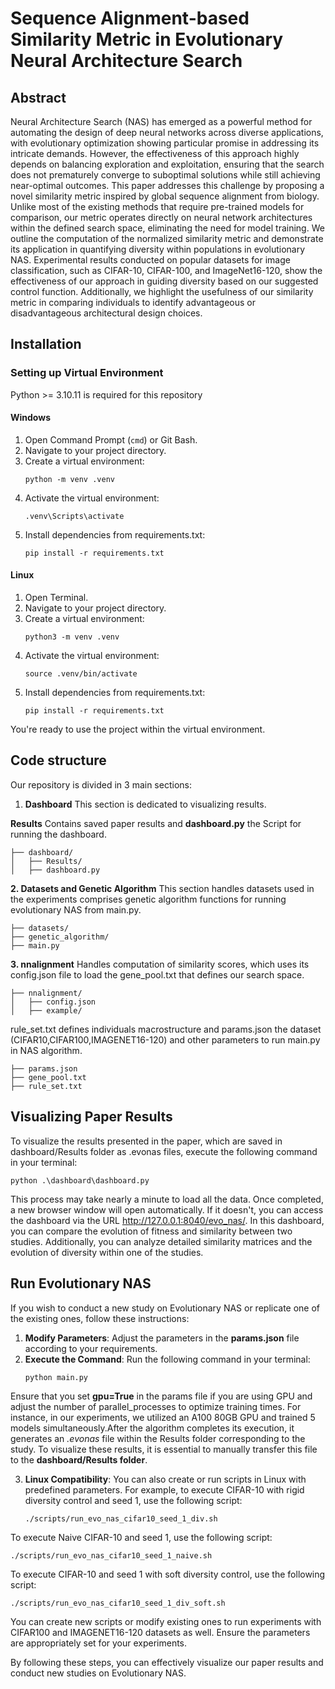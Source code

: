 # Sequence Alignment-based Similarity Metric in Evolutionary Neural Architecture Search

## Abstract
Neural Architecture Search (NAS) has emerged as a powerful method for automating the design of deep neural networks across diverse applications, with evolutionary optimization showing particular promise in addressing its intricate demands. However, the effectiveness of this approach highly depends on balancing exploration and exploitation, ensuring that the search does not prematurely converge to suboptimal solutions while still achieving near-optimal outcomes.
This paper addresses this challenge by proposing a novel similarity metric inspired by global sequence alignment from biology. Unlike most of the existing methods that require pre-trained models for comparison, our metric operates directly on neural network architectures within the defined search space, eliminating the need for model training. We outline the computation of the normalized similarity metric and demonstrate its application in quantifying diversity within populations in evolutionary NAS. Experimental results conducted on popular datasets for image classification, such as CIFAR-10, CIFAR-100, and ImageNet16-120, show the effectiveness of our approach in guiding diversity based on our suggested control function. Additionally, we highlight the usefulness of our similarity metric in comparing individuals to identify advantageous or disadvantageous architectural design choices.

## Installation


### Setting up Virtual Environment
Python >= 3.10.11 is required for this repository
#### Windows

1. Open Command Prompt (`cmd`) or Git Bash.
2. Navigate to your project directory.
3. Create a virtual environment:
   ```batch
   python -m venv .venv
4. Activate the virtual environment:
   ```batch
   .venv\Scripts\activate
5. Install dependencies from requirements.txt:
   ```batch
   pip install -r requirements.txt

#### Linux

1. Open Terminal.
2. Navigate to your project directory.
3. Create a virtual environment:
   ```batch
   python3 -m venv .venv
4. Activate the virtual environment:
   ```batch
   source .venv/bin/activate
5. Install dependencies from requirements.txt:
   ```batch
   pip install -r requirements.txt

You're ready to use the project within the virtual environment.

## Code structure
Our repository is divided in 3 main sections: 
1. **Dashboard**
This section is dedicated to visualizing results.

**Results** Contains saved paper results and  **dashboard.py** the Script for running the dashboard.
```batch
├── dashboard/
│   ├── Results/
│   ├── dashboard.py
```
**2. Datasets and Genetic Algorithm**
This section handles datasets used in the experiments comprises genetic algorithm functions for running evolutionary NAS from main.py.
```
├── datasets/
├── genetic_algorithm/
├── main.py
```

**3. nnalignment**
Handles computation of similarity scores, which uses its config.json file to load the gene_pool.txt that defines our search space. 
```batch
├── nnalignment/
│   ├── config.json
│   ├── example/
```
rule_set.txt defines individuals macrostructure and params.json the dataset (CIFAR10,CIFAR100,IMAGENET16-120) and other parameters to run main.py in NAS algorithm.
```batch
├── params.json
├── gene_pool.txt
├── rule_set.txt
```
## Visualizing Paper Results
To visualize the results presented in the paper, which are saved in dashboard/Results folder as .evonas files, execute the following command in your terminal:
   ```batch
   python .\dashboard\dashboard.py
   ```
This process may take nearly a minute to load all the data. Once completed, a new browser window will open automatically. If it doesn't, you can access the dashboard via the URL http://127.0.0.1:8040/evo_nas/. In this dashboard, you can compare the evolution of fitness and similarity between two studies. Additionally, you can analyze detailed similarity matrices and the evolution of diversity within one of the studies. 
## Run Evolutionary NAS 
If you wish to conduct a new study on Evolutionary NAS or replicate one of the existing ones, follow these instructions:

1. **Modify Parameters**: Adjust the parameters in the **params.json** file according to your requirements.
2. **Execute the Command**: Run the following command in your terminal:
   ```batch
   python main.py
   ```
Ensure that you set **gpu=True** in the params file if you are using GPU and adjust the number of parallel_processes to optimize training times. For instance, in our experiments, we utilized an A100 80GB GPU and trained 5 models simultaneously.After the algorithm completes its execution, it generates an *.evonas* file within the Results folder corresponding to the study. To visualize these results, it is essential to manually transfer this file to the **dashboard/Results folder**.

3. **Linux Compatibility**: You can also create or run scripts in Linux with predefined parameters. For example, to execute CIFAR-10 with rigid diversity control and seed 1, use the following script:
   ```batch
   ./scripts/run_evo_nas_cifar10_seed_1_div.sh
   ```
To execute Naive CIFAR-10 and seed 1, use the following script:
   ```batch
   ./scripts/run_evo_nas_cifar10_seed_1_naive.sh
   ```
To execute CIFAR-10 and seed 1 with soft diversity control, use the following script:
   ```batch
   ./scripts/run_evo_nas_cifar10_seed_1_div_soft.sh
   ```
You can create new scripts or modify existing ones to run experiments with CIFAR100 and IMAGENET16-120 datasets as well. Ensure the parameters are appropriately set for your experiments.

By following these steps, you can effectively visualize our paper results and conduct new studies on Evolutionary NAS.